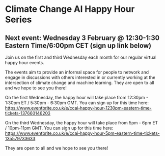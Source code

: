 # Climate Change AI Happy Hour Series

## Next event: Wednesday 3 February @ 12:30-1:30 Eastern Time/6:00pm CET (sign up link below)

Join us on the first and third Wednesday each month for our regular virtual happy hour events. 

The events aim to provide an informal space for people to network and engage in discussions with others interested in or currently working at the intersection of climate change and machine learning. They are open to all and we hope to see you there!


On the first Wednesday, the happy hour will take place from 12:30pm - 1:30pm ET / 5:30pm - 6:30pm GMT. You can sign up for this time here: <https://www.eventbrite.co.uk/e/ccai-happy-hour-1230pm-eastern-time-tickets-137660146203> 


On the third Wednesday, the happy hour will take place from 5pm - 6pm ET / 10pm-11pm GMT. You can sign up for this time here: 
<https://www.eventbrite.co.uk/e/ccai-happy-hour-5pm-eastern-time-tickets-135579733633>


They are open to all and we hope to see you there!
